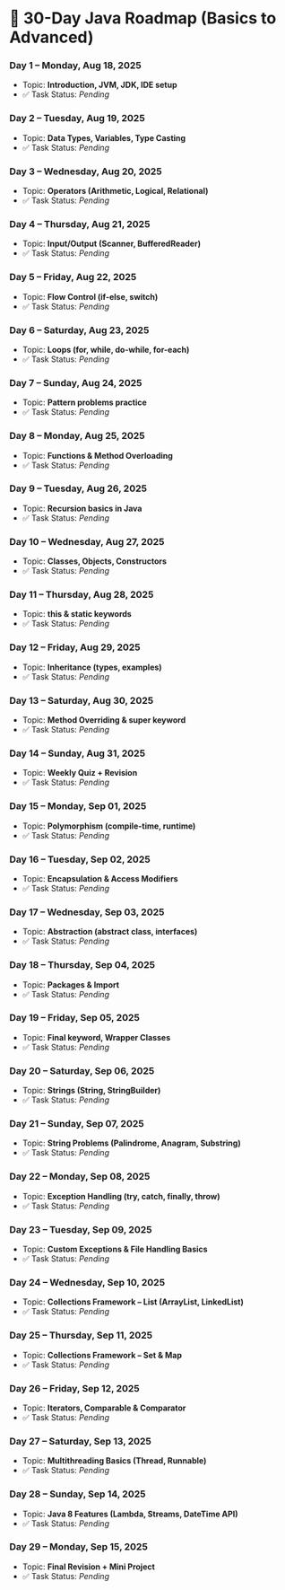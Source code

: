 # 📘 30-Day Java Roadmap (Basics to Advanced)

### Day 1 – Monday, Aug 18, 2025
- Topic: **Introduction, JVM, JDK, IDE setup**
- ✅ Task Status: _Pending_

### Day 2 – Tuesday, Aug 19, 2025
- Topic: **Data Types, Variables, Type Casting**
- ✅ Task Status: _Pending_

### Day 3 – Wednesday, Aug 20, 2025
- Topic: **Operators (Arithmetic, Logical, Relational)**
- ✅ Task Status: _Pending_

### Day 4 – Thursday, Aug 21, 2025
- Topic: **Input/Output (Scanner, BufferedReader)**
- ✅ Task Status: _Pending_

### Day 5 – Friday, Aug 22, 2025
- Topic: **Flow Control (if-else, switch)**
- ✅ Task Status: _Pending_

### Day 6 – Saturday, Aug 23, 2025
- Topic: **Loops (for, while, do-while, for-each)**
- ✅ Task Status: _Pending_

### Day 7 – Sunday, Aug 24, 2025
- Topic: **Pattern problems practice**
- ✅ Task Status: _Pending_

### Day 8 – Monday, Aug 25, 2025
- Topic: **Functions & Method Overloading**
- ✅ Task Status: _Pending_

### Day 9 – Tuesday, Aug 26, 2025
- Topic: **Recursion basics in Java**
- ✅ Task Status: _Pending_

### Day 10 – Wednesday, Aug 27, 2025
- Topic: **Classes, Objects, Constructors**
- ✅ Task Status: _Pending_

### Day 11 – Thursday, Aug 28, 2025
- Topic: **this & static keywords**
- ✅ Task Status: _Pending_

### Day 12 – Friday, Aug 29, 2025
- Topic: **Inheritance (types, examples)**
- ✅ Task Status: _Pending_

### Day 13 – Saturday, Aug 30, 2025
- Topic: **Method Overriding & super keyword**
- ✅ Task Status: _Pending_

### Day 14 – Sunday, Aug 31, 2025
- Topic: **Weekly Quiz + Revision**
- ✅ Task Status: _Pending_

### Day 15 – Monday, Sep 01, 2025
- Topic: **Polymorphism (compile-time, runtime)**
- ✅ Task Status: _Pending_

### Day 16 – Tuesday, Sep 02, 2025
- Topic: **Encapsulation & Access Modifiers**
- ✅ Task Status: _Pending_

### Day 17 – Wednesday, Sep 03, 2025
- Topic: **Abstraction (abstract class, interfaces)**
- ✅ Task Status: _Pending_

### Day 18 – Thursday, Sep 04, 2025
- Topic: **Packages & Import**
- ✅ Task Status: _Pending_

### Day 19 – Friday, Sep 05, 2025
- Topic: **Final keyword, Wrapper Classes**
- ✅ Task Status: _Pending_

### Day 20 – Saturday, Sep 06, 2025
- Topic: **Strings (String, StringBuilder)**
- ✅ Task Status: _Pending_

### Day 21 – Sunday, Sep 07, 2025
- Topic: **String Problems (Palindrome, Anagram, Substring)**
- ✅ Task Status: _Pending_

### Day 22 – Monday, Sep 08, 2025
- Topic: **Exception Handling (try, catch, finally, throw)**
- ✅ Task Status: _Pending_

### Day 23 – Tuesday, Sep 09, 2025
- Topic: **Custom Exceptions & File Handling Basics**
- ✅ Task Status: _Pending_

### Day 24 – Wednesday, Sep 10, 2025
- Topic: **Collections Framework – List (ArrayList, LinkedList)**
- ✅ Task Status: _Pending_

### Day 25 – Thursday, Sep 11, 2025
- Topic: **Collections Framework – Set & Map**
- ✅ Task Status: _Pending_

### Day 26 – Friday, Sep 12, 2025
- Topic: **Iterators, Comparable & Comparator**
- ✅ Task Status: _Pending_

### Day 27 – Saturday, Sep 13, 2025
- Topic: **Multithreading Basics (Thread, Runnable)**
- ✅ Task Status: _Pending_

### Day 28 – Sunday, Sep 14, 2025
- Topic: **Java 8 Features (Lambda, Streams, DateTime API)**
- ✅ Task Status: _Pending_

### Day 29 – Monday, Sep 15, 2025
- Topic: **Final Revision + Mini Project**
- ✅ Task Status: _Pending_
